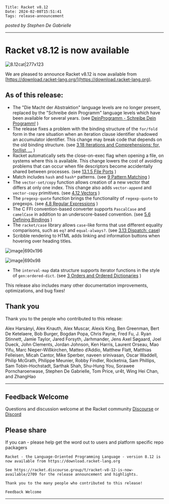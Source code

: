     Title: Racket v8.12
    Date: 2024-02-08T15:51:41
    Tags: release-announcement

*posted by Stephen De Gabrielle*

----------------------------------------------------------------------

# Racket v8.12 is now available
![8.12cat|277x123](/img/posts/2024-02-08-racket-release-v8.12/cat8.12.png)

We are pleased to announce Racket v8.12 is now available from [https://download.racket-lang.org/](https://download.racket-lang.org).


## As of this release:

- The "Die Macht der Abstraktion" language levels are no longer present,
replaced by the "Schreibe dein Programm" language levels which have been
available for several years. (see [DeinProgramm - Schreibe Dein Programm!](https://www.deinprogramm.de/sdp/) )
- The release fixes a problem with the binding structure of the `for/fold`
form in the rare situation when an iteration clause identifier shadowed
an accumulator identifier. This change may break code that depends on
the old binding structure. (see [3.18 Iterations and Comprehensions: for, for/list, ...](https://docs.racket-lang.org/reference/for.html#%28form._%28%28lib._racket%2Fprivate%2Fbase..rkt%29._for%2Ffold%29%29) )
- Racket automatically sets the close-on-exec flag when opening a file, on
systems where this is available. This change lowers the cost of avoiding
problems that can occur when file descriptors become accidentally shared
between processes. (see [13.1.5 File Ports](https://docs.racket-lang.org/reference/file-ports.html#%28def._%28%28lib._racket%2Fprivate%2Fbase..rkt%29._open-input-file%29%29) )
- Match includes `hash` and `hash*` patterns. (see [9 Pattern Matching](https://docs.racket-lang.org/reference/match.html#%28form._%28%28lib._racket%2Fmatch..rkt%29._match%29%29) )
- The `vector-set/copy` function allows creation of a new vector that differs
at only one index. This change also adds `vector-append` and `vector-copy`
primitives. (see [4.12 Vectors](https://docs.racket-lang.org/reference/vectors.html#%28def._%28%28lib._racket%2Fvector..rkt%29._vector-set%2Fcopy%29%29) )
- The `pregexp-quote` function brings the functionality of `regexp-quote`
to pregexps. (see [4.8 Regular Expressions](https://docs.racket-lang.org/reference/regexp.html#%28def._%28%28lib._racket%2Fprivate%2Fbase..rkt%29._pregexp-quote%29%29) )
- The C FFI convention-based converter supports `PascalCase` and `camelCase` in
addition to an underscore-based convention. (see [5.6 Defining Bindings](https://docs.racket-lang.org/foreign/Defining_Bindings.html#%28form._%28%28lib._ffi%2Funsafe%2Fdefine%2Fconventions..rkt%29._convention~3ahyphen-~3ecamel.Case%29%29) )
- The `racket/case` library allows `case`-like forms that use different
equality comparisons, such as `eq?` and `equal-always?`. (see [3.13 Dispatch: case](https://docs.racket-lang.org/reference/case.html#%28form._%28%28lib._racket%2Fcase..rkt%29._case%2Fequal%29%29))
- Scribble rendering to HTML adds linking and information buttons when
hovering over heading titles.

![image|690x196](/img/posts/2024-02-08-racket-release-v8.12/doclinkscrble.png)

![image|690x98](/img/posts/2024-02-08-racket-release-v8.12/doclink.png)

- The `interval-map` data structure supports iterator functions in the style
of `gen:ordered-dict`. (see [3 Orders and Ordered Dictionaries](https://docs.racket-lang.org/data/Orders_and_Ordered_Dictionaries.html#%28def._%28%28lib._data%2Forder..rkt%29._gen~3aordered-dict%29%29) )

This release also includes many other documentation improvements, optimizations, and bug fixes!

## Thank you

Thank you to the people who contributed to this release:

Alex Harsányi, Alex Knauth, Alex Muscar, Alexis King, Ben Greenman, Bert
De Ketelaere, Bob Burger, Bogdan Popa, Chris Payne, Fred Fu, J. Ryan
Stinnett, Jamie Taylor, Jared Forsyth, Jarhmander, Jens Axel Søgaard,
Joel Dueck, John Clements, Jordan Johnson, Ken Harris, Laurent Orseau,
Mao Yifu, Marc Nieper-Wißkirchen, Matteo d’Addio, Matthew Flatt,
Matthias Felleisen, Micah Cantor, Mike Sperber, naveen srinivasan, Oscar
Waddell, Philip McGrath, Philippe Meunier, Robby Findler, Rocketnia, Sam
Phillips, Sam Tobin-Hochstadt, Sarthak Shah, Shu-Hung You, Sorawee
Porncharoenwase, Stephen De Gabrielle, Tom Price, ur4t, Wing Hei Chan,
and ZhangHao
****

## Feedback Welcome

Questions and discussion welcome at the Racket community [Discourse](https://racket.discourse.group/invites/VxkBcXY7yL) or [Discord](https://discord.gg/6Zq8sH5) 

## Please share

If you can  - please help get the word out to users and platform specific repo packagers

```
Racket - the Language-Oriented Programming Language - version 8.12 is now available from https://download.racket-lang.org

See https://racket.discourse.group/t/racket-v8-12-is-now-available/2709 for the release announcement and highlights.

Thank you to the many people who contributed to this release!

Feedback Welcome
```
----------------------------------------------------------------------
